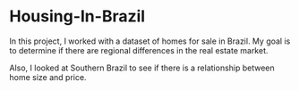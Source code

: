 # Housing-In-Brazil

In this project, I worked with a dataset of homes for sale in Brazil. My goal is to determine if there are regional differences in the real estate market.

Also, I looked at Southern Brazil to see if there is a relationship between home size and price.
